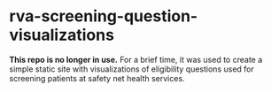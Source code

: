 # rva-screening-question-visualizations

**This repo is no longer in use.** For a brief time, it was used to create a simple static site with visualizations of eligibility questions used for screening patients at safety net health services.
